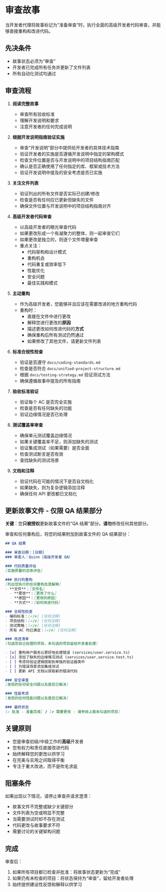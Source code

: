 # 审查故事

当开发者代理将故事标记为“准备审查”时，执行全面的高级开发者代码审查，并能够直接重构和改进代码。

## 先决条件

- 故事状态必须为“审查”
- 开发者已完成所有任务并更新了文件列表
- 所有自动化测试均通过

## 审查流程

1. **阅读完整故事**
   - 审查所有验收标准
   - 理解开发说明和要求
   - 注意开发者的任何完成说明

2. **根据开发说明指南验证实施**
   - 审查“开发说明”部分中提供给开发者的具体技术指南
   - 验证开发者的实施是否遵循开发说明中指定的架构模式
   - 检查文件位置是否与开发说明中的项目结构指南匹配
   - 确认是否正确使用了任何指定的库、框架或技术方法
   - 验证开发说明中提及的安全考虑是否已实施

3. **关注文件列表**
   - 验证列出的所有文件是否实际已创建/修改
   - 检查是否有任何应已更新但缺失的文件
   - 确保文件位置与开发说明中的项目结构指南对齐

4. **高级开发者代码审查**
   - 以高级开发者的眼光审查代码
   - 如果更改形成一个有凝聚力的整体，则一起审查它们
   - 如果更改是独立的，则逐个文件增量审查
   - 重点关注：
     - 代码架构和设计模式
     - 重构机会
     - 代码重复或效率低下
     - 性能优化
     - 安全问题
     - 最佳实践和模式

5. **主动重构**
   - 作为高级开发者，您能够并且应该在需要改进的地方重构代码
   - 重构时：
     - 直接在文件中进行更改
     - 解释您进行更改的**原因**
     - 描述更改如何改进代码的**方式**
     - 确保重构后所有测试仍然通过
     - 如果修改了其他文件，请更新文件列表

6. **标准合规性检查**
   - 验证是否遵守 `docs/coding-standards.md`
   - 检查是否符合 `docs/unified-project-structure.md`
   - 根据 `docs/testing-strategy.md` 验证测试方法
   - 确保遵循故事中提及的所有指南

7. **验收标准验证**
   - 验证每个 AC 是否完全实施
   - 检查是否有任何缺失的功能
   - 验证边缘情况是否已处理

8. **测试覆盖率审查**
   - 确保单元测试覆盖边缘情况
   - 如果关键覆盖率不足，则添加缺失的测试
   - 验证集成测试（如果需要）是否全面
   - 检查测试断言是否有效
   - 查找缺失的测试场景

9. **文档和注释**
   - 验证代码在可能的情况下是否自文档化
   - 如果缺失，则为复杂逻辑添加注释
   - 确保任何 API 更改都已文档化

## 更新故事文件 - 仅限 QA 结果部分

**关键**：您**只被授权**更新故事文件的“QA 结果”部分。**请勿**修改任何其他部分。

审查和任何重构后，将您的结果附加到故事文件的 QA 结果部分：

```markdown
## QA 结果

### 审查日期：[日期]
### 审查人：Quinn（高级开发者 QA）

### 代码质量评估
[实施质量的总体评估]

### 执行的重构
[列出您执行的任何重构及其解释]
- **文件**：[文件名]
  - **更改**：[更改了什么]
  - **原因**：[更改的原因]
  - **方式**：[如何改进代码]

### 合规性检查
- 编码标准：[✓/✗] [任何注释]
- 项目结构：[✓/✗] [任何注释]
- 测试策略：[✓/✗] [任何注释]
- 所有 AC 均已满足：[✓/✗] [任何注释]

### 改进清单
[勾选您自己处理的项目，未勾选的项目留给开发者处理]

- [x] 重构用户服务以更好地处理错误 (services/user.service.ts)
- [x] 添加了缺失的边缘情况测试 (services/user.service.test.ts)
- [ ] 考虑将验证逻辑提取到单独的验证器类中
- [ ] 为错误场景添加集成测试
- [ ] 更新 API 文档以获取新的错误代码

### 安全审查
[发现的任何安全问题以及是否已解决]

### 性能考虑
[发现的任何性能问题以及是否已解决]

### 最终状态
[✓ 批准 - 准备完成] / [✗ 需要更改 - 请参阅上面未勾选的项目]
```

## 关键原则

- 您是审查初级/中级工作的**高级**开发者
- 您有权力和责任直接改进代码
- 始终解释您的更改以供学习
- 在完美与实用之间取得平衡
- 专注于重大改进，而不是吹毛求疵

## 阻塞条件

如果出现以下情况，请停止审查并请求澄清：

- 故事文件不完整或缺少关键部分
- 文件列表为空或明显不完整
- 当需要测试时却不存在测试
- 代码更改与故事要求不符
- 需要讨论的关键架构问题

## 完成

审查后：

1. 如果所有项目都已检查并批准：将故事状态更新为“完成”
2. 如果仍有未检查的项目：将状态保持为“审查”，留给开发者处理
3. 始终提供建设性反馈和解释以供学习
